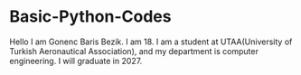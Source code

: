 # Basic-Python-Codes
Hello I am Gonenc Baris Bezik. I am 18.
I am a student at UTAA(University of Turkish Aeronautical Association), and my department is computer engineering.
I will graduate in 2027.
